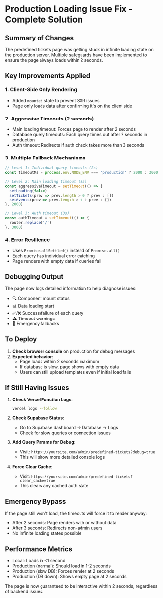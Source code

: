 # Production Loading Issue Fix - Complete Solution

## Summary of Changes
The predefined tickets page was getting stuck in infinite loading state on the production server. Multiple safeguards have been implemented to ensure the page always loads within 2 seconds.

## Key Improvements Applied

### 1. **Client-Side Only Rendering**
- Added `mounted` state to prevent SSR issues
- Page only loads data after confirming it's on the client side

### 2. **Aggressive Timeouts (2 seconds)**
- Main loading timeout: Forces page to render after 2 seconds
- Database query timeouts: Each query times out after 2 seconds in production
- Auth timeout: Redirects if auth check takes more than 3 seconds

### 3. **Multiple Fallback Mechanisms**
```javascript
// Level 1: Individual query timeouts (2s)
const timeoutMs = process.env.NODE_ENV === 'production' ? 2000 : 3000

// Level 2: Main loading timeout (2s)
const aggressiveTimeout = setTimeout(() => {
  setLoading(false)
  setTickets(prev => prev.length > 0 ? prev : [])
  setEvents(prev => prev.length > 0 ? prev : [])
}, 2000)

// Level 3: Auth timeout (3s)
const authTimeout = setTimeout(() => {
  router.replace('/')
}, 3000)
```

### 4. **Error Resilience**
- Uses `Promise.allSettled()` instead of `Promise.all()`
- Each query has individual error catching
- Page renders with empty data if queries fail

## Debugging Output
The page now logs detailed information to help diagnose issues:
- 🔍 Component mount status
- 📊 Data loading start
- ✅/❌ Success/failure of each query
- ⚠️ Timeout warnings
- 🚨 Emergency fallbacks

## To Deploy

1. **Check browser console** on production for debug messages
2. **Expected behavior**:
   - Page loads within 2 seconds maximum
   - If database is slow, page shows with empty data
   - Users can still upload templates even if initial load fails

## If Still Having Issues

1. **Check Vercel Function Logs**:
   ```bash
   vercel logs --follow
   ```

2. **Check Supabase Status**:
   - Go to Supabase dashboard → Database → Logs
   - Check for slow queries or connection issues

3. **Add Query Params for Debug**:
   - Visit: `https://yoursite.com/admin/predefined-tickets?debug=true`
   - This will show more detailed console logs

4. **Force Clear Cache**:
   - Visit: `https://yoursite.com/admin/predefined-tickets?clear_cache=true`
   - This clears any cached auth state

## Emergency Bypass
If the page still won't load, the timeouts will force it to render anyway:
- After 2 seconds: Page renders with or without data
- After 3 seconds: Redirects non-admin users
- No infinite loading states possible

## Performance Metrics
- Local: Loads in <1 second
- Production (normal): Should load in 1-2 seconds  
- Production (slow DB): Forces render at 2 seconds
- Production (DB down): Shows empty page at 2 seconds

The page is now guaranteed to be interactive within 2 seconds, regardless of backend issues.